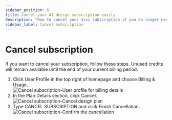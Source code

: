 ```yaml
---
sidebar_position: 6
title: Cancel your AI design subscription easily
description: "How to cancel your Sivi subscription if you no longer need the service."
sidebar_label: Cancel subscription
---
```


# Cancel subscription

If you want to cancel your subscription, follow these steps. Unused credits will remain available until the end of your current billing period.

<ol>
  <li>Click User Profile in the top right of homepage and choose Billing & Usage.</li>
  <img src="/img/plans-and-credits/cancel-subscription/1_cancel-subscription_user-profile-for-billing-details.png" alt="Cancel subscription-User profile for billing details" />
  <li>In the Plan Details section, click Cancel.</li>
  <img src="/img/plans-and-credits/cancel-subscription/2_cancel-subscription_cancel-design-plan.png" alt="Cancel subscription-Cancel design plan" />
  <li>Type CANCEL SUBSCRIPTION and click Finish Cancellation.</li>
  <img src="/img/plans-and-credits/cancel-subscription/3_cancel-subscription_confirm-the-cancellation.png" alt="Cancel subscription-Confirm the cancellation" />
</ol>